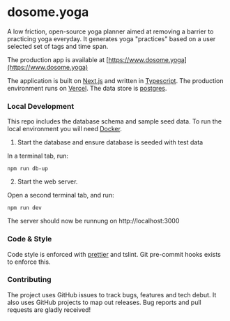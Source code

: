 # dosome.yoga

A low friction, open-source yoga planner aimed at removing a barrier to practicing yoga everyday. It generates yoga "practices" based on a user selected set of tags and time span.

The production app is available at [https://www.dosome.yoga](https://www.dosome.yoga)

The application is built on [Next.js](https://nextjs.org/) and written in [Typescript](https://www.typescriptlang.org/). The production environment runs on [Vercel](https://vercel.com). The data store is [postgres](https://www.postgresql.org/docs/).

### Local Development

This repo includes the database schema and sample seed data. To run the local environment you will need [Docker](https://www.docker.com/get-started).

1. Start the database and ensure database is seeded with test data

In a terminal tab, run:

```
npm run db-up
```

2. Start the web server.

Open a second terminal tab, and run:

```
npm run dev
```

The server should now be runnung on http://localhost:3000

### Code & Style

Code style is enforced with [prettier](https://prettier.io/) and tslint. Git pre-commit hooks exists to enforce this.

### Contributing

The project uses GitHub issues to track bugs, features and tech debut. It also uses GitHub projects to map out releases. Bug reports and pull requests are gladly received!
